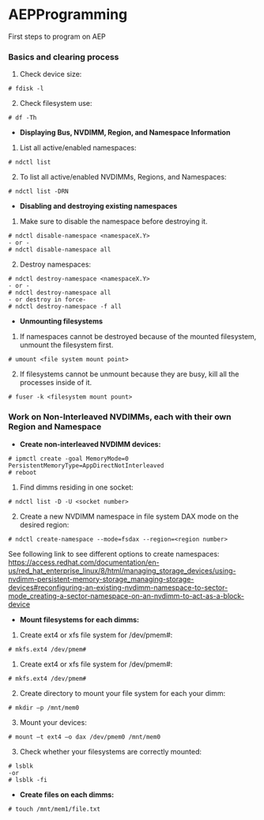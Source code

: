 # AEPProgramming
First steps to program on AEP
### Basics and clearing process
1) Check device size:
```
# fdisk -l
```
2) Check filesystem use:
```
# df -Th
```
- **Displaying Bus, NVDIMM, Region, and Namespace Information** 
1) List all active/enabled namespaces:
```
# ndctl list
```
2) To list all active/enabled NVDIMMs, Regions, and Namespaces:
```
# ndctl list -DRN
```
- **Disabling and destroying existing namespaces** 
1) Make sure to disable the namespace before destroying it.
```
# ndctl disable-namespace <namespaceX.Y>
- or -
# ndctl disable-namespace all
```
2) Destroy namespaces:
```
# ndctl destroy-namespace <namespaceX.Y>
- or -
# ndctl destroy-namespace all
- or destroy in force-
# ndctl destroy-namespace -f all
```
- **Unmounting filesystems** 
1) If namespaces cannot be destroyed because of the mounted filesystem, unmount the filesystem first.
```
# umount <file system mount point>
```
2) If filesystems cannot be unmount because they are busy, kill all the processes inside of it.
```
# fuser -k <filesystem mount pount>
```
### Work on Non-Interleaved NVDIMMs, each with their own Region and Namespace
- **Create non-interleaved NVDIMM devices:**
```
# ipmctl create -goal MemoryMode=0 PersistentMemoryType=AppDirectNotInterleaved
# reboot
```
1) Find dimms residing in one socket:
```
# ndctl list -D -U <socket number>
```
2) Create a new NVDIMM namespace in file system DAX mode on the desired region:
```
# ndctl create-namespace --mode=fsdax --region=<region number>
```
See following link to see different options to create namespaces:
https://access.redhat.com/documentation/en-us/red_hat_enterprise_linux/8/html/managing_storage_devices/using-nvdimm-persistent-memory-storage_managing-storage-devices#reconfiguring-an-existing-nvdimm-namespace-to-sector-mode_creating-a-sector-namespace-on-an-nvdimm-to-act-as-a-block-device

- **Mount filesystems for each dimms:**
1) Create ext4 or xfs file system for /dev/pmem#:
```
# mkfs.ext4 /dev/pmem#
```
1) Create ext4 or xfs file system for /dev/pmem#:
```
# mkfs.ext4 /dev/pmem#
```
2) Create directory to mount your file system for each your dimm:
```
# mkdir –p /mnt/mem0
```
3) Mount your devices:
```
# mount –t ext4 –o dax /dev/pmem0 /mnt/mem0
```
3) Check whether your filesystems are correctly mounted:
```
# lsblk
-or
# lsblk -fi
```
- **Create files on each dimms:**
```
# touch /mnt/mem1/file.txt
```
